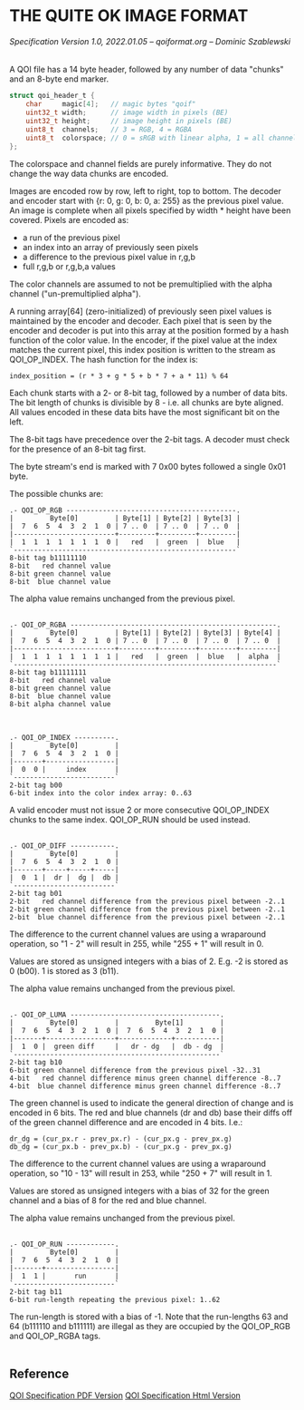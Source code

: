 # THE QUITE OK IMAGE FORMAT

###### Specification Version 1.0, 2022.01.05 – qoiformat.org – Dominic Szablewski

A QOI file has a 14 byte header, followed by any number of data "chunks" and an 8-byte end marker.  

```c
struct qoi_header_t {
	char     magic[4];   // magic bytes "qoif"
	uint32_t width;      // image width in pixels (BE)
	uint32_t height;     // image height in pixels (BE)
	uint8_t  channels;   // 3 = RGB, 4 = RGBA
	uint8_t  colorspace; // 0 = sRGB with linear alpha, 1 = all channels linear
};
```
The colorspace and channel fields are purely informative. They do
not change the way data chunks are encoded.  

Images are encoded row by row, left to right, top to bottom. The decoder and encoder start with {r: 0, g: 0, b: 0, a: 255} as the previous pixel value. An image is complete when all pixels specified by width * height have been covered. Pixels are encoded as:  

 - a run of the previous pixel
 - an index into an array of previously seen pixels
 - a difference to the previous pixel value in r,g,b
 - full r,g,b or r,g,b,a values

The color channels are assumed to not be premultiplied with the alpha channel ("un-premultiplied alpha").  

A running array[64] (zero-initialized) of previously seen pixel values is
maintained by the encoder and decoder. Each pixel that is seen by the encoder and decoder is put into this array at the position formed by a hash function of the color value. In the encoder, if the pixel value at the index matches the current pixel, this index position is written to the stream as QOI_OP_INDEX. The hash function for the index is:  
```
index_position = (r * 3 + g * 5 + b * 7 + a * 11) % 64
```

Each chunk starts with a 2- or 8-bit tag, followed by a number of data bits. The bit length of chunks is divisible by 8 - i.e. all chunks are byte aligned. All values encoded in these data bits have the most significant bit on the left.  

The 8-bit tags have precedence over the 2-bit tags. A decoder must check for the presence of an 8-bit tag first.  

The byte stream's end is marked with 7 0x00 bytes followed a single 0x01 byte.  


The possible chunks are:

```
.- QOI_OP_RGB ------------------------------------------.
|         Byte[0]         | Byte[1] | Byte[2] | Byte[3] |
|  7  6  5  4  3  2  1  0 | 7 .. 0  | 7 .. 0  | 7 .. 0  |
|-------------------------+---------+---------+---------|
|  1  1  1  1  1  1  1  0 |   red   |  green  |  blue   |
`-------------------------------------------------------`
8-bit tag b11111110
8-bit   red channel value
8-bit green channel value
8-bit  blue channel value
```

The alpha value remains unchanged from the previous pixel.   
<br> 

```
.- QOI_OP_RGBA ---------------------------------------------------.
|         Byte[0]         | Byte[1] | Byte[2] | Byte[3] | Byte[4] |
|  7  6  5  4  3  2  1  0 | 7 .. 0  | 7 .. 0  | 7 .. 0  | 7 .. 0  |
|-------------------------+---------+---------+---------+---------|
|  1  1  1  1  1  1  1  1 |   red   |  green  |  blue   |  alpha  |
`-----------------------------------------------------------------`
8-bit tag b11111111
8-bit   red channel value
8-bit green channel value
8-bit  blue channel value
8-bit alpha channel value
```  

<br>

```
.- QOI_OP_INDEX ----------.
|         Byte[0]         |
|  7  6  5  4  3  2  1  0 |
|-------+-----------------|
|  0  0 |     index       |
`-------------------------`
2-bit tag b00
6-bit index into the color index array: 0..63
```

A valid encoder must not issue 2 or more consecutive QOI_OP_INDEX chunks to the same index. QOI_OP_RUN should be used instead.  
<br>

```
.- QOI_OP_DIFF -----------.
|         Byte[0]         |
|  7  6  5  4  3  2  1  0 |
|-------+-----+-----+-----|
|  0  1 |  dr |  dg |  db |
`-------------------------`
2-bit tag b01
2-bit   red channel difference from the previous pixel between -2..1
2-bit green channel difference from the previous pixel between -2..1
2-bit  blue channel difference from the previous pixel between -2..1
```

The difference to the current channel values are using a wraparound operation, so "1 - 2" will result in 255, while "255 + 1" will result in 0.  

Values are stored as unsigned integers with a bias of 2. E.g. -2 is stored as 0 (b00). 1 is stored as 3 (b11).  

The alpha value remains unchanged from the previous pixel.  
<br>

```
.- QOI_OP_LUMA -------------------------------------.
|         Byte[0]         |         Byte[1]         |
|  7  6  5  4  3  2  1  0 |  7  6  5  4  3  2  1  0 |
|-------+-----------------+-------------+-----------|
|  1  0 |  green diff     |   dr - dg   |  db - dg  |
`---------------------------------------------------`
2-bit tag b10
6-bit green channel difference from the previous pixel -32..31
4-bit   red channel difference minus green channel difference -8..7
4-bit  blue channel difference minus green channel difference -8..7
```

The green channel is used to indicate the general direction of change and is encoded in 6 bits. The red and blue channels (dr and db) base their diffs off of the green channel difference and are encoded in 4 bits. I.e.:  
```
dr_dg = (cur_px.r - prev_px.r) - (cur_px.g - prev_px.g)
db_dg = (cur_px.b - prev_px.b) - (cur_px.g - prev_px.g)
```

The difference to the current channel values are using a wraparound operation, so "10 - 13" will result in 253, while "250 + 7" will result in 1.  

Values are stored as unsigned integers with a bias of 32 for the green channel and a bias of 8 for the red and blue channel.  

The alpha value remains unchanged from the previous pixel.  
<br>

```
.- QOI_OP_RUN ------------.
|         Byte[0]         |
|  7  6  5  4  3  2  1  0 |
|-------+-----------------|
|  1  1 |       run       |
`-------------------------`
2-bit tag b11
6-bit run-length repeating the previous pixel: 1..62
```

The run-length is stored with a bias of -1. Note that the run-lengths 63 and 64 (b111110 and b111111) are illegal as they are occupied by the QOI_OP_RGB and QOI_OP_RGBA tags.  
<br>

## Reference
[QOI Specification PDF Version](https://qoiformat.org/qoi-specification.pdf)
[QOI Specification Html Version](https://phoboslab.org/log/2021/11/qoi-fast-lossless-image-compression)
